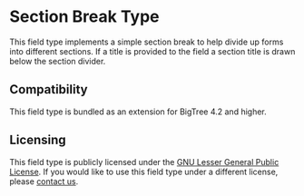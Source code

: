 Section Break Type
==================

This field type implements a simple section break to help divide up forms into different sections.
If a title is provided to the field a section title is drawn below the section divider.

Compatibility
-------------
This field type is bundled as an extension for BigTree 4.2 and higher.

Licensing
---------
This field type is publicly licensed under the [GNU Lesser General Public License](http://www.gnu.org/copyleft/lesser.html).
If you would like to use this field type under a different license, please [contact us](mailto:info@fastspot.com).